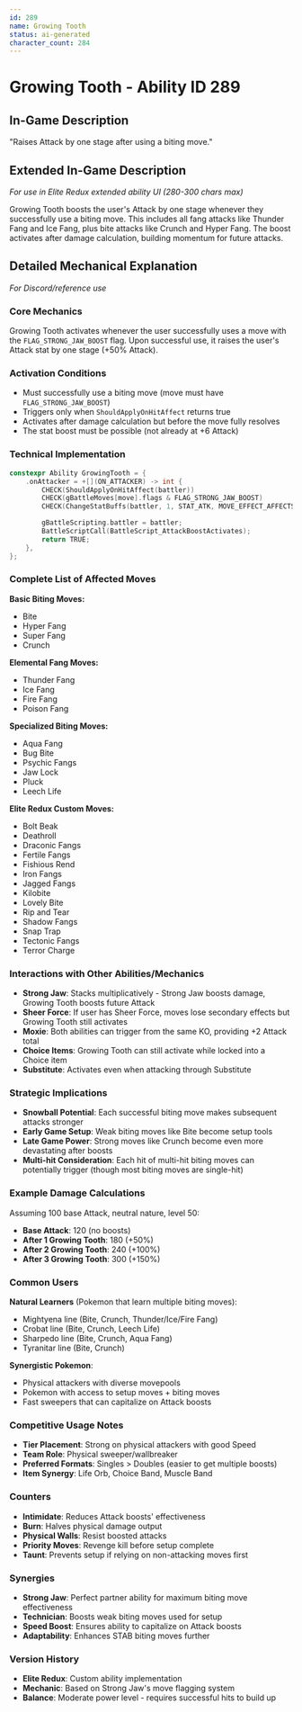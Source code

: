 ```yaml
---
id: 289
name: Growing Tooth
status: ai-generated
character_count: 284
---
```


# Growing Tooth - Ability ID 289

## In-Game Description
"Raises Attack by one stage after using a biting move."

## Extended In-Game Description
*For use in Elite Redux extended ability UI (280-300 chars max)*

Growing Tooth boosts the user's Attack by one stage whenever they successfully use a biting move. This includes all fang attacks like Thunder Fang and Ice Fang, plus bite attacks like Crunch and Hyper Fang. The boost activates after damage calculation, building momentum for future attacks.

## Detailed Mechanical Explanation
*For Discord/reference use*

### Core Mechanics
Growing Tooth activates whenever the user successfully uses a move with the `FLAG_STRONG_JAW_BOOST` flag. Upon successful use, it raises the user's Attack stat by one stage (+50% Attack).

### Activation Conditions
- Must successfully use a biting move (move must have `FLAG_STRONG_JAW_BOOST`)
- Triggers only when `ShouldApplyOnHitAffect` returns true
- Activates after damage calculation but before the move fully resolves
- The stat boost must be possible (not already at +6 Attack)

### Technical Implementation
```cpp
constexpr Ability GrowingTooth = {
    .onAttacker = +[](ON_ATTACKER) -> int {
        CHECK(ShouldApplyOnHitAffect(battler))
        CHECK(gBattleMoves[move].flags & FLAG_STRONG_JAW_BOOST)
        CHECK(ChangeStatBuffs(battler, 1, STAT_ATK, MOVE_EFFECT_AFFECTS_USER, NULL))

        gBattleScripting.battler = battler;
        BattleScriptCall(BattleScript_AttackBoostActivates);
        return TRUE;
    },
};
```

### Complete List of Affected Moves
**Basic Biting Moves:**
- Bite
- Hyper Fang
- Super Fang
- Crunch

**Elemental Fang Moves:**
- Thunder Fang
- Ice Fang 
- Fire Fang
- Poison Fang

**Specialized Biting Moves:**
- Aqua Fang
- Bug Bite
- Psychic Fangs
- Jaw Lock
- Pluck
- Leech Life

**Elite Redux Custom Moves:**
- Bolt Beak
- Deathroll
- Draconic Fangs
- Fertile Fangs
- Fishious Rend
- Iron Fangs
- Jagged Fangs
- Kilobite
- Lovely Bite
- Rip and Tear
- Shadow Fangs
- Snap Trap
- Tectonic Fangs
- Terror Charge

### Interactions with Other Abilities/Mechanics
- **Strong Jaw**: Stacks multiplicatively - Strong Jaw boosts damage, Growing Tooth boosts future Attack
- **Sheer Force**: If user has Sheer Force, moves lose secondary effects but Growing Tooth still activates
- **Moxie**: Both abilities can trigger from the same KO, providing +2 Attack total
- **Choice Items**: Growing Tooth can still activate while locked into a Choice item
- **Substitute**: Activates even when attacking through Substitute

### Strategic Implications
- **Snowball Potential**: Each successful biting move makes subsequent attacks stronger
- **Early Game Setup**: Weak biting moves like Bite become setup tools
- **Late Game Power**: Strong moves like Crunch become even more devastating after boosts
- **Multi-hit Consideration**: Each hit of multi-hit biting moves can potentially trigger (though most biting moves are single-hit)

### Example Damage Calculations
Assuming 100 base Attack, neutral nature, level 50:
- **Base Attack**: 120 (no boosts)
- **After 1 Growing Tooth**: 180 (+50%)
- **After 2 Growing Tooth**: 240 (+100%)
- **After 3 Growing Tooth**: 300 (+150%)

### Common Users
**Natural Learners** (Pokemon that learn multiple biting moves):
- Mightyena line (Bite, Crunch, Thunder/Ice/Fire Fang)
- Crobat line (Bite, Crunch, Leech Life)
- Sharpedo line (Bite, Crunch, Aqua Fang)
- Tyranitar line (Bite, Crunch)

**Synergistic Pokemon**:
- Physical attackers with diverse movepools
- Pokemon with access to setup moves + biting moves
- Fast sweepers that can capitalize on Attack boosts

### Competitive Usage Notes
- **Tier Placement**: Strong on physical attackers with good Speed
- **Team Role**: Physical sweeper/wallbreaker
- **Preferred Formats**: Singles > Doubles (easier to get multiple boosts)
- **Item Synergy**: Life Orb, Choice Band, Muscle Band

### Counters
- **Intimidate**: Reduces Attack boosts' effectiveness
- **Burn**: Halves physical damage output
- **Physical Walls**: Resist boosted attacks
- **Priority Moves**: Revenge kill before setup complete
- **Taunt**: Prevents setup if relying on non-attacking moves first

### Synergies  
- **Strong Jaw**: Perfect partner ability for maximum biting move effectiveness
- **Technician**: Boosts weak biting moves used for setup
- **Speed Boost**: Ensures ability to capitalize on Attack boosts
- **Adaptability**: Enhances STAB biting moves further

### Version History
- **Elite Redux**: Custom ability implementation
- **Mechanic**: Based on Strong Jaw's move flagging system
- **Balance**: Moderate power level - requires successful hits to build up